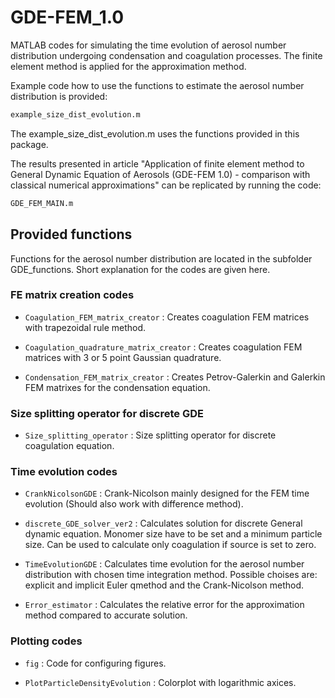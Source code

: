 # GDE-FEM_1.0

MATLAB codes for simulating the time evolution of aerosol number distribution undergoing condensation and coagulation processes. The finite element method is applied for the approximation method.

Example code how to use the functions to estimate the aerosol number distribution is provided:

```sh
example_size_dist_evolution.m
```
The example_size_dist_evolution.m uses the functions provided in this package.

The results presented in article "Application of finite element method to General Dynamic Equation of Aerosols (GDE-FEM 1.0) - comparison with classical numerical approximations" can be replicated by running the code:

```sh
GDE_FEM_MAIN.m
```

## Provided functions
Functions for the aerosol number distribution are located in the subfolder GDE_functions. Short explanation for the codes are given here.

### FE matrix creation codes

- `Coagulation_FEM_matrix_creator` : Creates coagulation FEM matrices with trapezoidal rule method.

- `Coagulation_quadrature_matrix_creator` : Creates coagulation FEM matrices with 3 or 5 point Gaussian quadrature.

- `Condensation_FEM_matrix_creator` : Creates Petrov-Galerkin and Galerkin FEM matrixes for the condensation equation.

### Size splitting operator for discrete GDE

- `Size_splitting_operator` : Size splitting operator for discrete coagulation equation.

### Time evolution codes 

- `CrankNicolsonGDE` : Crank-Nicolson mainly designed for the FEM time evolution (Should also work with difference method).

- `discrete_GDE_solver_ver2` : Calculates solution for discrete General dynamic equation. Monomer size have to be set and a minimum particle size. 
			  	Can be used to calculate only coagulation if source is set to zero.

- `TimeEvolutionGDE` : Calculates time evolution for the aerosol number distribution with chosen time integration method. Possible choises are: explicit and implicit Euler 				qmethod and the Crank-Nicolson method.

- `Error_estimator` : Calculates the relative error for the approximation method compared to accurate solution.

### Plotting codes

- `fig` : Code for configuring figures.

- `PlotParticleDensityEvolution` : Colorplot with logarithmic axices.
